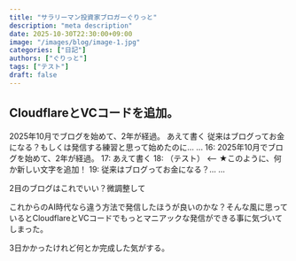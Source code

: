```yaml
---
title: "サラリーマン投資家ブロガーぐりっと"
description: "meta description"
date: 2025-10-30T22:30:00+09:00
image: "/images/blog/image-1.jpg"
categories: ["日記"]
authors: ["ぐりっと"]
tags: ["テスト"]
draft: false
---
```


## CloudflareとVCコードを追加。

2025年10月でブログを始めて、2年が経過。
あえて書く
従来はブログってお金になる？もしくは発信する練習と思って始めたのに…
...
16: 2025年10月でブログを始めて、2年が経過。
17: あえて書く
18: （テスト）  <-- ★このように、何か新しい文字を追加！
19: 従来はブログってお金になる？...
...

2目のブログはこれでいい？微調整して

これからのAI時代なら違う方法で発信したほうが良いのかな？そんな風に思っているとCloudflareとVCコードでもっとマニアックな発信ができる事に気づいてしまった。

3日かかったけれど何とか完成した気がする。